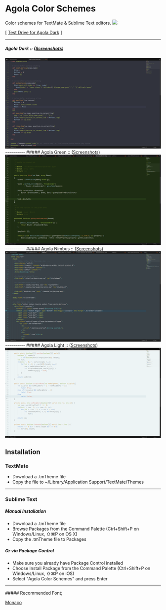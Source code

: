 # Agola Color Schemes
Color schemes for TextMate &amp; Sublime Text editors. <img src="http://img.shields.io/badge/v-1.2.27-yellowgreen.svg" />

[ <a href="http://tmtheme-editor.herokuapp.com/#!/editor/theme/Agola%20Dark" target="_blank">Test Drive for Agola Dark</a> ]

----------
##### Agola Dark :: (<a href="https://github.com/UnderlineWords/Agola-Color-Schemes/blob/master/screenshots/Dark/AgolaDark.md">Screenshots</a>)
<img src="https://raw.githubusercontent.com/UnderlineWords/Agola-Color-Schemes/master/screenshots/Dark/ruby.png" />
----------
##### Agola Green :: (<a href="https://github.com/UnderlineWords/Agola-Color-Schemes/blob/master/screenshots/Green/AgolaGreen.md">Screenshots</a>)
<img src="https://raw.githubusercontent.com/UnderlineWords/Agola-Color-Schemes/master/screenshots/Green/php.png" />
----------
##### Agola Nimbus :: (<a href="https://github.com/UnderlineWords/Agola-Color-Schemes/blob/master/screenshots/Nimbus/AgolaNimbus.md">Screenshots</a>)
<img src="https://raw.githubusercontent.com/UnderlineWords/Agola-Color-Schemes/master/screenshots/Nimbus/HTML.png" />
----------
##### Agola Light :: (<a href="https://github.com/UnderlineWords/Agola-Color-Schemes/blob/master/screenshots/Light/AgolaLight.md">Screenshots</a>)
<img src="https://raw.githubusercontent.com/UnderlineWords/Agola-Color-Schemes/master/screenshots/Light/Java.png" />

## Installation

### TextMate
 - Download a .tmTheme file
 - Copy the file to ~/Library/Application Support/TextMate/Themes

----------
### Sublime Text
##### Manual Installation
- Download a .tmTheme file
- Browse Packages from the Command Palette (Ctrl+Shift+P on Windows/Linux, ⇧⌘P on OS X)
- Copy the .tmTheme file to Packages

##### Or via Package Control
- Make sure you already have Package Control installed
- Choose Install Package from the Command Palette (Ctrl+Shift+P on Windows/Linux, ⇧⌘P on iOS)
- Select "Agola Color Schemes" and press Enter

<hr>
##### Recommended Font; 
<p><a href="https://en.wikipedia.org/wiki/Monaco_(typeface)">Monaco</a></p>
